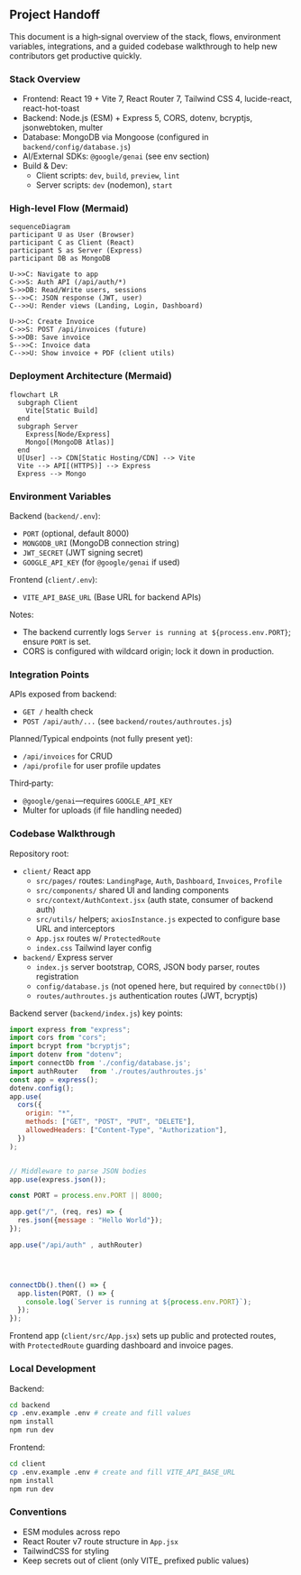 ## Project Handoff

This document is a high‑signal overview of the stack, flows, environment variables, integrations, and a guided codebase walkthrough to help new contributors get productive quickly.

### Stack Overview
- Frontend: React 19 + Vite 7, React Router 7, Tailwind CSS 4, lucide-react, react-hot-toast
- Backend: Node.js (ESM) + Express 5, CORS, dotenv, bcryptjs, jsonwebtoken, multer
- Database: MongoDB via Mongoose (configured in `backend/config/database.js`)
- AI/External SDKs: `@google/genai` (see env section)
- Build & Dev:
  - Client scripts: `dev`, `build`, `preview`, `lint`
  - Server scripts: `dev` (nodemon), `start`

### High-level Flow (Mermaid)

```mermaid
sequenceDiagram
participant U as User (Browser)
participant C as Client (React)
participant S as Server (Express)
participant DB as MongoDB

U->>C: Navigate to app
C->>S: Auth API (/api/auth/*)
S->>DB: Read/Write users, sessions
S-->>C: JSON response (JWT, user)
C-->>U: Render views (Landing, Login, Dashboard)

U->>C: Create Invoice
C->>S: POST /api/invoices (future)
S->>DB: Save invoice
S-->>C: Invoice data
C-->>U: Show invoice + PDF (client utils)
```

### Deployment Architecture (Mermaid)

```mermaid
flowchart LR
  subgraph Client
    Vite[Static Build]
  end
  subgraph Server
    Express[Node/Express]
    Mongo[(MongoDB Atlas)]
  end
  U[User] --> CDN[Static Hosting/CDN] --> Vite
  Vite --> API[(HTTPS)] --> Express
  Express --> Mongo
```

### Environment Variables

Backend (`backend/.env`):
- `PORT` (optional, default 8000)
- `MONGODB_URI` (MongoDB connection string)
- `JWT_SECRET` (JWT signing secret)
- `GOOGLE_API_KEY` (for `@google/genai` if used)

Frontend (`client/.env`):
- `VITE_API_BASE_URL` (Base URL for backend APIs)

Notes:
- The backend currently logs `Server is running at ${process.env.PORT}`; ensure `PORT` is set.
- CORS is configured with wildcard origin; lock it down in production.

### Integration Points

APIs exposed from backend:
- `GET /` health check
- `POST /api/auth/...` (see `backend/routes/authroutes.js`)

Planned/Typical endpoints (not fully present yet):
- `/api/invoices` for CRUD
- `/api/profile` for user profile updates

Third‑party:
- `@google/genai`—requires `GOOGLE_API_KEY`
- Multer for uploads (if file handling needed)

### Codebase Walkthrough

Repository root:
- `client/` React app
  - `src/pages/` routes: `LandingPage`, `Auth`, `Dashboard`, `Invoices`, `Profile`
  - `src/components/` shared UI and landing components
  - `src/context/AuthContext.jsx` (auth state, consumer of backend auth)
  - `src/utils/` helpers; `axiosInstance.js` expected to configure base URL and interceptors
  - `App.jsx` routes w/ `ProtectedRoute`
  - `index.css` Tailwind layer config
- `backend/` Express server
  - `index.js` server bootstrap, CORS, JSON body parser, routes registration
  - `config/database.js` (not opened here, but required by `connectDb()`)
  - `routes/authroutes.js` authentication routes (JWT, bcryptjs)

Backend server (`backend/index.js`) key points:
```start:37:/Users/mridulpandey/Developer/WebDevelopment/InvoiceGenerator/backend/index.js
import express from "express";
import cors from "cors";
import bcrypt from "bcryptjs";
import dotenv from "dotenv";
import connectDb from './config/database.js';
import authRouter   from './routes/authroutes.js'
const app = express();
dotenv.config();
app.use(
  cors({
    origin: "*",
    methods: ["GET", "POST", "PUT", "DELETE"],
    allowedHeaders: ["Content-Type", "Authorization"],
  })
);


// Middleware to parse JSON bodies
app.use(express.json());

const PORT = process.env.PORT || 8000;

app.get("/", (req, res) => {
  res.json({message : "Hello World"});
});

app.use("/api/auth" , authRouter)




connectDb().then(() => {
  app.listen(PORT, () => {
    console.log(`Server is running at ${process.env.PORT}`);
  });
});
```

Frontend app (`client/src/App.jsx`) sets up public and protected routes, with `ProtectedRoute` guarding dashboard and invoice pages.

### Local Development

Backend:
```bash
cd backend
cp .env.example .env # create and fill values
npm install
npm run dev
```

Frontend:
```bash
cd client
cp .env.example .env # create and fill VITE_API_BASE_URL
npm install
npm run dev
```

### Conventions
- ESM modules across repo
- React Router v7 route structure in `App.jsx`
- TailwindCSS for styling
- Keep secrets out of client (only VITE_ prefixed public values)


